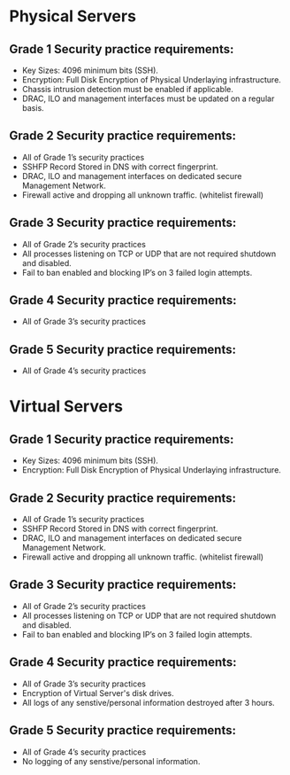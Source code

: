 # Physical Servers 
## Grade 1 Security practice requirements: 
* Key Sizes:  4096 minimum bits (SSH).
* Encryption: Full Disk Encryption of Physical Underlaying infrastructure.
* Chassis intrusion detection must be enabled if applicable. 
* DRAC, ILO and management interfaces must be updated on a regular basis. 

## Grade 2 Security practice requirements: 
* All of Grade 1’s security practices 
* SSHFP Record Stored in DNS with correct fingerprint.
* DRAC, ILO and management interfaces on dedicated secure Management Network. 
* Firewall active and dropping all unknown traffic. (whitelist firewall) 

## Grade 3 Security practice requirements:
* All of Grade 2’s security practices 
* All processes listening on TCP or UDP that are not required shutdown and disabled. 
* Fail to ban enabled and blocking IP’s on 3 failed login attempts. 

## Grade 4 Security practice requirements: 
* All of Grade 3’s security practices 


## Grade 5 Security practice requirements: 
* All of Grade 4’s security practices 

# Virtual Servers
## Grade 1 Security practice requirements: 
* Key Sizes:  4096 minimum bits (SSH).
* Encryption: Full Disk Encryption of Physical Underlaying infrastructure.

## Grade 2 Security practice requirements: 
* All of Grade 1’s security practices 
* SSHFP Record Stored in DNS with correct fingerprint.
* DRAC, ILO and management interfaces on dedicated secure Management Network. 
* Firewall active and dropping all unknown traffic. (whitelist firewall) 

## Grade 3 Security practice requirements: 
* All of Grade 2’s security practices 
* All processes listening on TCP or UDP that are not required shutdown and disabled. 
* Fail to ban enabled and blocking IP’s on 3 failed login attempts. 

## Grade 4 Security practice requirements:
* All of Grade 3’s security practices 
* Encryption of Virtual Server's disk drives. 
* All logs of any senstive/personal information destroyed after 3 hours.

## Grade 5 Security practice requirements:
* All of Grade 4’s security practices 
* No logging of any senstive/personal information.
